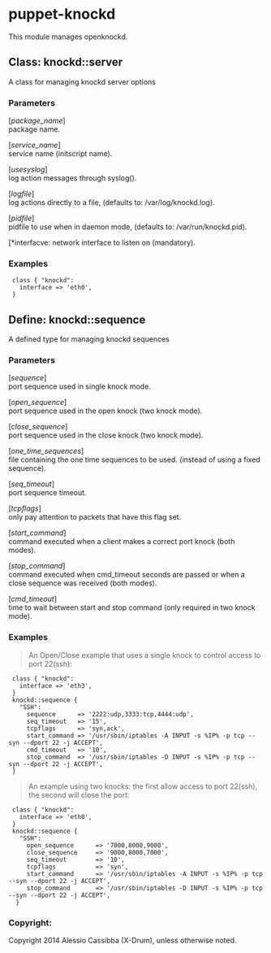 puppet-knockd
==========

This module manages openknockd.

## Class: knockd::server

A class for managing knockd server options

### Parameters

[*package_name*]  
  package name.

[*service_name*]  
  service name (initscript name).

[*usesyslog*]  
  log action messages through syslog().

[*logfile*]  
  log actions directly to a file, (defaults to: /var/log/knockd.log).

[*pidfile*]  
  pidfile to use when in daemon mode, (defaults to: /var/run/knockd.pid).

[*interfacve:
  network interface to listen on (mandatory).

### Examples

```
 class { "knockd":
   interface => 'eth0',
 }
```

## Define: knockd::sequence

A defined type for managing knockd sequences

### Parameters
[*sequence*]  
  port sequence used in single knock mode.

[*open_sequence*]  
  port sequence used in the open knock (two knock mode).

[*close_sequence*]  
  port sequence used in the close knock (two knock mode).

[*one_time_sequences*]  
  file containing the one time sequences to be used. (instead of using a fixed sequence).

[*seq_timeout*]  
  port sequence timeout.

[*tcpflags*]  
  only pay attention to packets that have this flag set.

[*start_command*]  
  command executed when a client makes a correct port knock (both modes).

[*stop_command*]  
  command executed when cmd_timeout seconds are passed or when a close sequence was received (both modes).

[*cmd_timeout*]  
  time to wait between start and stop command (only required in two knock mode).

### Examples
> An Open/Close example that uses a single knock to control access to port 22(ssh):
```
 class { "knockd":
   interface => 'eth3',
 }
 knockd::sequence {
   "SSH":
     sequence      => '2222:udp,3333:tcp,4444:udp',
     seq_timeout   => '15',
     tcpflags      => 'syn,ack',
     start_command => '/usr/sbin/iptables -A INPUT -s %IP% -p tcp --syn --dport 22 -j ACCEPT',
     cmd_timeout   => '10',
     stop_command  => '/usr/sbin/iptables -D INPUT -s %IP% -p tcp --syn --dport 22 -j ACCEPT',
 }
```
> An example using two knocks: the first allow access to port 22(ssh), the second will close the port:
```
 class { "knockd":
   interface => 'eth0',
 }
 knockd::sequence {
   "SSH":
     open_sequence      => '7000,8000,9000',
     close_sequence     => '9000,8000,7000',
     seq_timeout        => '10',
     tcpflags           => 'syn',
     start_command      => '/usr/sbin/iptables -A INPUT -s %IP% -p tcp --syn --dport 22 -j ACCEPT',
     stop_command       => '/usr/sbin/iptables -D INPUT -s %IP% -p tcp --syn --dport 22 -j ACCEPT',
  }
```

### Copyright:
Copyright 2014 Alessio Cassibba (X-Drum), unless otherwise noted.
